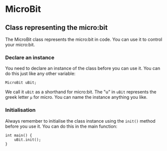 # MicroBit
## Class representing the micro:bit

The MicroBit class represents the micro:bit in code. You can use it to control your micro:bit.

### Declare an instance
You need to declare an instance of the class before you can use it. You can do this just like any other variable:
```
MicroBit uBit;
```
We call it `uBit` as a shorthand for micro:bit. The "u" in `uBit` represents the greek letter `μ` for micro. You can name the instance anything you like.

### Initialisation
Always remember to initialise the class instance using the `init()` method before you use it. You can do this in the main function:
```
int main() {
    uBit.init();
}
```